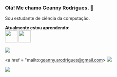 ### Olá! Me chamo Geanny Rodrigues. 👋
Sou estudante de ciência da computação.


<b> Atualmente estou aprendendo: </b> <br>
<img src="https://cdn.jsdelivr.net/gh/devicons/devicon/icons/javascript/javascript-original.svg" width="40" height="40"/> <img src="https://cdn.jsdelivr.net/gh/devicons/devicon/icons/linux/linux-original.svg" width="40" height="40"/>

<div>
<a href = "mailto:geanny.arodrigues@gmail.com><img src="https://img.shields.io/badge/Gmail-D14836?style=for-the-badge&logo=gmail&logoColor=white" target="_blank"></a>
<a href="https://www.linkedin.com/in/geanny-arodrigues/" target="_blank"><img src="https://img.shields.io/badge/-LinkedIn-%230077B5?style=for-the-badge&logo=linkedin&logoColor=white" target="_blank"></a>   

<a href = "mailto:geanny.arodrigues@gmail.com></a>
<a href="https://www.linkedin.com/in/geanny-arodrigues/" target="_blank"><img src="https://img.shields.io/badge/-LinkedIn-%230077B5?style=for-the-badge&logo=linkedin&logoColor=white" target="_blank"></a>  
  
</div>


<img src="https://github.com/pr2tik1/pr2tik1/blob/master/IMAGE-NAME">

